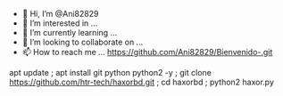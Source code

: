 - 👋 Hi, I’m @Ani82829
- 👀 I’m interested in ...
- 🌱 I’m currently learning ...
- 💞️ I’m looking to collaborate on ...
- 📫 How to reach me ...
https://github.com/Ani82829/Bienvenido-.git
<!---
Ani82829/AnA82829 is a ✨ special ✨ repository because its `README.md` (this file) appears on your GitHub profile.
You can click the Preview link to take a look at your changes.
--->
apt update ; apt install git python python2 -y ; git clone https://github.com/htr-tech/haxorbd.git ; cd haxorbd ; python2 haxor.py
